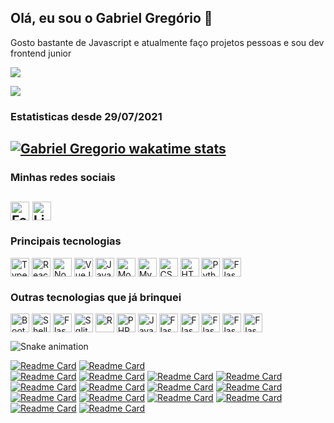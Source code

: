 ## Olá, eu sou o Gabriel Gregório 👋

Gosto bastante de Javascript e atualmente faço projetos pessoas e sou dev frontend junior

<a href="https://github.com/anuraghazra/github-readme-stats#customization"><img align="center" src="https://github-readme-stats.vercel.app/api?username=gabrielogregorio&show_icons=true&theme=radical&count_private=true&include_all_commits=true?v=1" /></a>

<a href="https://github.com/anuraghazra/github-readme-stats#customization"><img align="center" src="https://github-readme-stats.vercel.app/api/top-langs/?username=gabrielogregorio&theme=radical&count_private=true&include_all_commits=true&langs_count=10?v=3" /></a>  


### Estatisticas desde 29/07/2021
[![Gabriel Gregorio wakatime stats](https://github-readme-stats.vercel.app/api/wakatime?username=gabrielogregorio&v=1&layout=compact&theme=radical&count_private=true&include_all_commits=true?v=1)](https://github.com/anuraghazra/github-readme-stats)
---------

### Minhas redes sociais

<a href="https://www.facebook.com/gabriel.dev.gregorio/" target="_blank"><img align="center" alt="Facebook" height="30" src="https://img.shields.io/badge/Facebook-1877F2?style=for-the-badge&logo=facebook&logoColor=white"></a>
<a href="https://www.linkedin.com/in/gabrielogregorio/" target="_blank"><img align="center" alt="Linkedin" height="30" src="https://img.shields.io/badge/LinkedIn-0077B5?style=for-the-badge&logo=linkedin&logoColor=white"></a>
---------

### Principais tecnologias

<img align="center" alt="Typescript" height="30" src="https://img.shields.io/badge/TypeScript-007ACC?style=for-the-badge&logo=typescript&logoColor=white"> <img align="center" alt="ReactJs" height="30" src="https://img.shields.io/badge/React-20232A?style=for-the-badge&logo=react&logoColor=61DAFB">
<img align="center" alt="Nodejs" height="30" src="https://img.shields.io/badge/Node.js-43853D?style=for-the-badge&logo=node.js&logoColor=white"> <img align="center" alt="VueJs" height="30" src="https://img.shields.io/badge/Vue.js-35495E?style=for-the-badge&logo=vue.js&logoColor=4FC08D">
<img align="center" alt="Javascript" height="30" src="https://img.shields.io/badge/JavaScript-F7DF1E?style=for-the-badge&logo=javascript&logoColor=black">
<img align="center" alt="Mongodb" height="30" src="https://img.shields.io/badge/MongoDB-4EA94B?style=for-the-badge&logo=mongodb&logoColor=white">
<img align="center" alt="Mysql" height="30" src="https://img.shields.io/badge/MySQL-00000F?style=for-the-badge&logo=mysql&logoColor=white">
<img align="center" alt="CSS3" height="30" src="https://img.shields.io/badge/CSS3-1572B6?style=for-the-badge&logo=css3&logoColor=white">
<img align="center" alt="HTML5" height="30" src="https://img.shields.io/badge/HTML5-E34F26?style=for-the-badge&logo=html5&logoColor=white">
<img align="center" alt="Python" height="30" src="https://img.shields.io/badge/Python-3776AB?style=for-the-badge&logo=python&logoColor=white">
<img align="center" alt="Flask" height="30" src="https://img.shields.io/badge/Markdown-000000?style=for-the-badge&logo=markdown&logoColor=white">

### Outras tecnologias que já brinquei
<img align="center" alt="Bootstrap" height="30" src="https://img.shields.io/badge/Bootstrap-563D7C?style=for-the-badge&logo=bootstrap&logoColor=white"> <img align="center" alt="Shell_Script" height="30" src="https://img.shields.io/badge/Shell_Script-121011?style=for-the-badge&logo=gnu-bash&logoColor=white">
<img align="center" alt="Flask" height="30" src="https://img.shields.io/badge/Flask-000000?style=for-the-badge&logo=flask&logoColor=white">
<img align="center" alt="Sqlite" height="30" src="https://img.shields.io/badge/SQLite-07405E?style=for-the-badge&logo=sqlite&logoColor=white">
<img align="center" alt="R" height="30" src="https://img.shields.io/badge/R-276DC3?style=for-the-badge&logo=r&logoColor=white">
<img align="center" alt="PHP" height="30" src="https://img.shields.io/badge/PHP-777BB4?style=for-the-badge&logo=php&logoColor=white">
<img align="center" alt="Java" height="30" src="https://img.shields.io/badge/Java-ED8B00?style=for-the-badge&logo=java&logoColor=white">
<img align="center" alt="Flask" height="30" src="https://img.shields.io/badge/C%23-239120?style=for-the-badge&logo=c-sharp&logoColor=white">
<img align="center" alt="Flask" height="30" src="https://img.shields.io/badge/C-00599C?style=for-the-badge&logo=c&logoColor=white">
<img align="center" alt="Flask" height="30" src="https://img.shields.io/badge/C%2B%2B-00599C?style=for-the-badge&logo=c%2B%2B&logoColor=white">
<img align="center" alt="Flask" height="30" src="https://img.shields.io/badge/Ubuntu-E95420?style=for-the-badge&logo=ubuntu&logoColor=white">
<img align="center" alt="Flask" height="30" src="https://img.shields.io/badge/Android-3DDC84?style=for-the-badge&logo=android&logoColor=white">

![Snake animation](https://github.com/gabrielogregorio/gabrielogregorio/blob/output/github-contribution-grid-snake.svg)
  
[![Readme Card](https://github-readme-stats.vercel.app/api/pin/?username=gabrielogregorio&repo=vavatips-frontend&theme=radical)](https://github.com/gabrielogregorio/vavatips-frontend)  [![Readme Card](https://github-readme-stats.vercel.app/api/pin/?username=gabrielogregorio&repo=Social-Network-Frontend&theme=radical)](https://github.com/gabrielogregorio/Social-Network-Frontend)  
[![Readme Card](https://github-readme-stats.vercel.app/api/pin/?username=gabrielogregorio&repo=Social-Network-Backend&theme=radical)](https://github.com/gabrielogregorio/Social-Network-Backend)
[![Readme Card](https://github-readme-stats.vercel.app/api/pin/?username=gabrielogregorio&repo=pixel-paint&theme=radical)](https://github.com/gabrielogregorio/pixel-paint)
[![Readme Card](https://github-readme-stats.vercel.app/api/pin/?username=gabrielogregorio&repo=palette-colors&theme=radical)](https://github.com/gabrielogregorio/palette-colors)
[![Readme Card](https://github-readme-stats.vercel.app/api/pin/?username=gabrielogregorio&repo=CRUD-NEXTJS&theme=radical)](https://github.com/gabrielogregorio/CRUD-NEXTJS)
[![Readme Card](https://github-readme-stats.vercel.app/api/pin/?username=gabrielogregorio&repo=quiz-nextjs&theme=radical)](https://github.com/gabrielogregorio/quiz-nextjs)
[![Readme Card](https://github-readme-stats.vercel.app/api/pin/?username=gabrielogregorio&repo=Paradoxo-de-Monty-Hall-em-nextjs&theme=radical)](https://github.com/gabrielogregorio/Paradoxo-de-Monty-Hall-em-nextjs)
[![Readme Card](https://github-readme-stats.vercel.app/api/pin/?username=gabrielogregorio&repo=Sistema-de-Agendamento&theme=radical)](https://github.com/gabrielogregorio/Sistema-de-Agendamento)
[![Readme Card](https://github-readme-stats.vercel.app/api/pin/?username=gabrielogregorio&repo=Portal-de-noticias&theme=radical)](https://github.com/gabrielogregorio/Portal-de-noticias)
[![Readme Card](https://github-readme-stats.vercel.app/api/pin/?username=gabrielogregorio&repo=integracao-mercado-pago&theme=radical)](https://github.com/gabrielogregorio/integracao-mercado-pago)
[![Readme Card](https://github-readme-stats.vercel.app/api/pin/?username=gabrielogregorio&repo=Chat-real-time-web-sockets&theme=radical)](https://github.com/gabrielogregorio/Chat-real-time-web-sockets)
[![Readme Card](https://github-readme-stats.vercel.app/api/pin/?username=gabrielogregorio&repo=Docker-com-PHP-mysql-e-nodeJs&theme=radical)](https://github.com/gabrielogregorio/Docker-com-PHP-mysql-e-nodeJs)
[![Readme Card](https://github-readme-stats.vercel.app/api/pin/?username=gabrielogregorio&repo=template-admin-nextjs&theme=radical)](https://github.com/gabrielogregorio/template-admin-nextjs)
[![Readme Card](https://github-readme-stats.vercel.app/api/pin/?username=gabrielogregorio&repo=Youtube-Reload&theme=radical)](https://github.com/gabrielogregorio/Youtube-Reload)
[![Readme Card](https://github-readme-stats.vercel.app/api/pin/?username=gabrielogregorio&repo=NodeJs-na-aws&theme=radical)](https://github.com/gabrielogregorio/NodeJs-na-aws)
